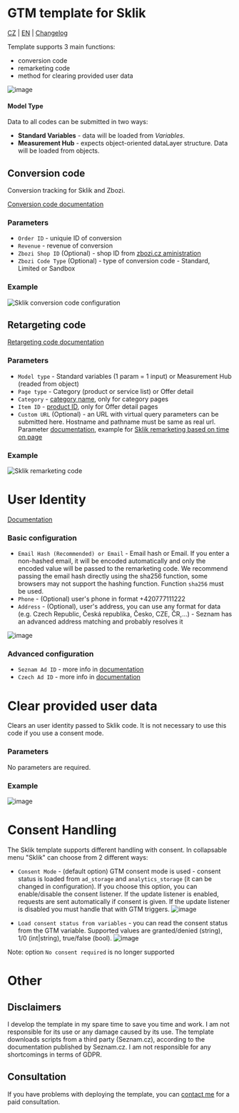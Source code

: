 # GTM template for Sklik

[CZ](https://github.com/pavelsabatka/gtm-sklik/blob/master/README.md) | [EN](https://github.com/pavelsabatka/gtm-sklik/blob/master/README-EN.md) | [Changelog](https://github.com/pavelsabatka/gtm-sklik/blob/master/CHANGELOG.md)

Template supports 3 main functions:
* conversion code
* remarketing code
* method for clearing provided user data
  
![image](https://github.com/pavelsabatka/gtm-sklik/assets/1794400/8bf1906a-b33c-4e6e-a99f-68026c4dd3f9)

#### Model Type

Data to all codes can be submitted in two ways:

* **Standard Variables** - data will be loaded from *Variables*.
* **Measurement Hub** - expects object-oriented dataLayer structure. Data will be loaded from objects.

## Conversion code
Conversion tracking for Sklik and Zbozi.

[Conversion code documentation](https://napoveda.sklik.cz/mereni-uspesnosti/konverze/konverzni-kod/)

### Parameters
* `Order ID` - uniquie ID of conversion
* `Revenue` - revenue of conversion
* `Zbozi Shop ID` (Optional) - shop ID from [zbozi.cz aministration](https://admin.zbozi.cz/)
* `Zbozi Code Type` (Optional) - type of conversion code - Standard, Limited or Sandbox

### Example
![Sklik conversion code configuration](https://github.com/pavelsabatka/gtm-sklik/assets/1794400/98f414b6-c84a-408c-a3ef-e891d2c79986)


## Retargeting code
[Retargeting code documentation](https://napoveda.sklik.cz/cileni/retargeting/retargetingovy-kod/)

### Parameters
* `Model type` - Standard variables (1 param = 1 input) or Measurement Hub (readed from object)
* `Page type` - Category (product or service list) or Offer detail
* `Category` - [category name](https://napoveda.sklik.cz/cileni/retargeting/pokrocile-nastaveni-rtg-kodu-u-kategorie-category/), only for category pages
* `Item ID` - [product ID](https://napoveda.sklik.cz/cileni/retargeting/pokrocile-nastaveni-retargetingoveho-kodu/), only for Offer detail pages
* `Custom URL` (Optional) - an URL with virtual query parameters can be submitted here. Hostname and pathname must be same as real url. Parameter [documentation](https://napoveda.sklik.cz/cileni/retargeting/pokrocile-nastaveni-rtg-kodu-volitelny-query-string/), example for [Sklik remarketing based on time on page](https://napoveda.sklik.cz/cileni/retargeting/pokrocile-nastaveni-rtg-kodu-dle-doby-stravene-na-webu/)

### Example
![Sklik remarketing code](https://github.com/pavelsabatka/gtm-sklik/assets/1794400/3c686751-73d8-42f3-b9a5-2d06206c538c)


# User Identity
[Documentation](https://vyvojari.seznam.cz/identita/inzerent)

### Basic configuration

* `Email Hash (Recommended) or Email` - Email hash or Email.
If you enter a non-hashed email, it will be encoded automatically and only the encoded value will be passed to the remarketing code. We recommend passing the email hash directly using the sha256 function, some browsers may not support the hashing function.
Function `sha256` must be used.
* `Phone` - (Optional) user's phone in format +420777111222
* `Address` - (Optional), user's address, you can use any format for data (e.g. Czech Republic, Česká republika, Česko, CZE, ČR,...) - Seznam has an advanced address matching and probably resolves it

![image](https://github.com/pavelsabatka/gtm-sklik/assets/1794400/090d6d0a-5890-4072-8f3c-c0a8829f5c38)

### Advanced configuration
* `Seznam Ad ID` - more info in [documentation](https://vyvojari.seznam.cz/identita/said)
* `Czech Ad ID` - more info in [documentation](https://vyvojari.seznam.cz/identita/secid)

# Clear provided user data
Clears an user identity passed to Sklik code. It is not necessary to use this code if you use a consent mode.

### Parameters
No parameters are required.

### Example
![image](https://github.com/pavelsabatka/gtm-sklik/assets/1794400/e40ae318-b7fa-44bf-84f5-eb4d3171144f)


# Consent Handling
The Sklik template supports different handling with consent. In collapsable menu "Sklik" can choose from 2 different ways:
* `Consent Mode` - (default option) GTM consent mode is used - consent status is loaded from `ad_storage` and `analytics_storage` (it can be changed in configuration). If you choose this option, you can enable/disable the consent listener. If the update listener is enabled, requests are sent automatically if consent is given. If the update listener is disabled you must handle that with GTM triggers.
![image](https://github.com/pavelsabatka/gtm-sklik/assets/1794400/0debdb17-ab28-4f37-859c-a690b996616f)

* `Load consent status from variables` - you can read the consent status from the GTM variable. Supported values are granted/denied (string), 1/0 (int|string), true/false (bool).
![image](https://github.com/pavelsabatka/gtm-sklik/assets/1794400/896da879-84a9-40e6-9021-cf3bbfc4f217)

Note: option `No consent required` is no longer supported

# Other

## Disclaimers
I develop the template in my spare time to save you time and work. I am not responsible for its use or any damage caused by its use.
The template downloads scripts from a third party (Seznam.cz), according to the documentation published by Seznam.cz. I am not responsible for any shortcomings in terms of GDPR.

## Consultation
If you have problems with deploying the template, you can [contact me](https://www.sabatka.net/kontakt) for a paid consultation.
